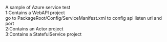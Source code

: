 A sample of Azure service test  
1:Contains a WebAPI project   
		go to PackageRoot/Config/ServiceManifest.xml to config api listen url and port  
2:Contains an Actor project  
3:Contains a StatefulService project  